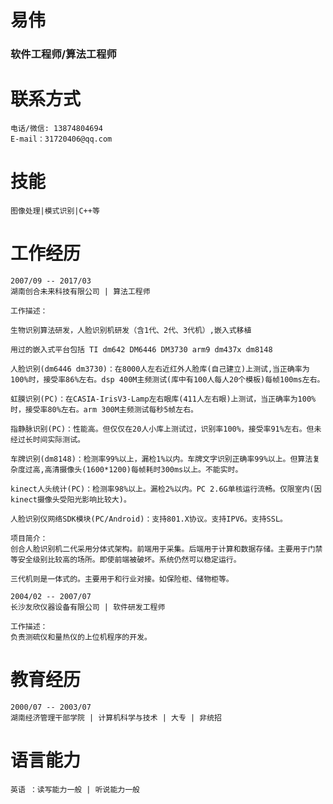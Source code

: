 # 易伟

### 软件工程师/算法工程师

# 联系方式
	电话/微信: 13874804694
	E-mail：31720406@qq.com

# 技能
	图像处理|模式识别|C++等

# 工作经历
    2007/09 -- 2017/03
    湖南创合未来科技有限公司 | 算法工程师

    工作描述：

    生物识别算法研发，人脸识别机研发（含1代、2代、3代机）,嵌入式移植

    用过的嵌入式平台包括 TI dm642 DM6446 DM3730 arm9 dm437x dm8148

    人脸识别(dm6446 dm3730)：在8000人左右近红外人脸库(自己建立)上测试,当正确率为100%时，接受率86%左右。dsp 400M主频测试(库中有100人每人20个模板)每帧100ms左右。

    虹膜识别(PC)：在CASIA-IrisV3-Lamp左右眼库(411人左右眼)上测试，当正确率为100%时，接受率80%左右。arm 300M主频测试每秒5帧左右。

    指静脉识别(PC)：性能高。但仅仅在20人小库上测试过，识别率100%，接受率91%左右。但未经过长时间实际测试。

    车牌识别(dm8148)：检测率99%以上，漏检1%以内。车牌文字识别正确率99%以上。但算法复杂度过高,高清摄像头(1600*1200)每帧耗时300ms以上。不能实时。

    kinect人头统计(PC)：检测率98%以上。漏检2%以内。PC 2.6G单核运行流畅。仅限室内(因kinect摄像头受阳光影响比较大)。

    人脸识别仪网络SDK模块(PC/Android)：支持801.X协议。支持IPV6。支持SSL。

    项目简介：
    创合人脸识别机二代采用分体式架构。前端用于采集。后端用于计算和数据存储。主要用于门禁等安全级别比较高的场所。即使前端被破坏。系统仍然可以稳定运行。

    三代机则是一体式的。主要用于和行业对接。如保险柜、储物柜等。

    2004/02 -- 2007/07
    长沙友欣仪器设备有限公司 | 软件研发工程师

    工作描述：
    负责测硫仪和量热仪的上位机程序的开发。


# 教育经历
    2000/07 -- 2003/07
    湖南经济管理干部学院 | 计算机科学与技术 | 大专 | 非统招

# 语言能力
    英语 ：读写能力一般 | 听说能力一般

